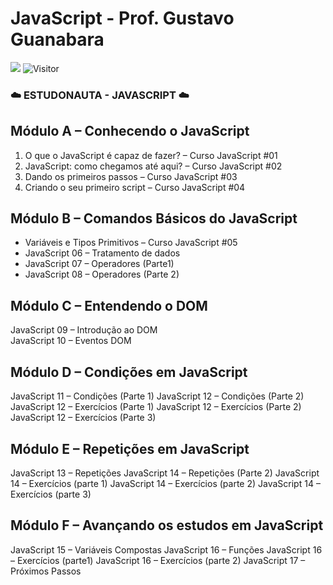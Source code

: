 # JavaScript - Prof. Gustavo Guanabara

[![](https://img.shields.io/badge/made_by-eduardodsr-green)](https://github.com/eduardods/)
![Visitor](https://visitor-badge.glitch.me/badge?page_id=eduardodsr.ESTUDONAUTA)

### :cloud: ESTUDONAUTA - JAVASCRIPT :cloud:


## Módulo A – Conhecendo o JavaScript
01. O que o JavaScript é capaz de fazer? – Curso JavaScript #01
02. JavaScript: como chegamos até aqui? – Curso JavaScript #02
03. Dando os primeiros passos – Curso JavaScript #03
04. Criando o seu primeiro script – Curso JavaScript #04

## Módulo B – Comandos Básicos do JavaScript
- Variáveis e Tipos Primitivos – Curso JavaScript #05
- JavaScript 06 – Tratamento de dados
- JavaScript 07 – Operadores (Parte1)
- JavaScript 08 – Operadores (Parte 2)

## Módulo C – Entendendo o DOM
JavaScript 09 – Introdução ao DOM	
JavaScript 10 – Eventos DOM

## Módulo D – Condições em JavaScript
JavaScript 11 – Condições (Parte 1)
JavaScript 12 – Condições (Parte 2)
JavaScript 12 – Exercícios (Parte 1)
JavaScript 12 – Exercícios (Parte 2)
JavaScript 12 – Exercícios (Parte 3)

## Módulo E – Repetições em JavaScript
JavaScript 13 – Repetições
JavaScript 14 – Repetições (Parte 2)
JavaScript 14 – Exercícios (parte 1)
JavaScript 14 – Exercícios (parte 2)
JavaScript 14 – Exercícios (parte 3)

## Módulo F – Avançando os estudos em JavaScript
JavaScript 15 – Variáveis Compostas	
JavaScript 16 – Funções
JavaScript 16 – Exercícios (parte1)	
JavaScript 16 – Exercícios (parte 2)
JavaScript 17 – Próximos Passos	

